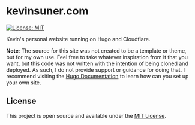 # kevinsuner.com

[![License: MIT](https://img.shields.io/badge/License-MIT-blue.svg)](https://opensource.org/licenses/MIT)

Kevin's personal website running on Hugo and Cloudflare.

**Note**: The source for this site was not created to be a template or theme,
but for my own use. Feel free to take whatever inspiration from it that you want,
but this code was not written with the intention of being cloned and deployed.
As such, I do not provide support or guidance for doing that. I recommend visiting
the [Hugo Documentation](https://gohugo.io/documentation/) to learn how can you
set up your own site.

## License

This project is open source and available under the [MIT License](LICENSE).
